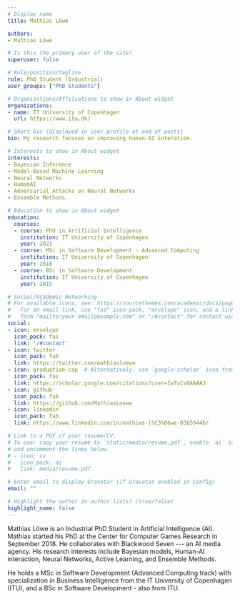 ```yaml
---
# Display name
title: Mathias Löwe

authors:
- Mathias Löwe

# Is this the primary user of the site?
superuser: false

# Role/position/tagline
role: PhD Student (Industrial)
user_groups: ["PhD Students"]

# Organizations/Affiliations to show in About widget
organizations:
- name: IT University of Copenhagen
  url: https://www.itu.dk/

# Short bio (displayed in user profile at end of posts)
bio: My research focuses on improving human-AI interation.

# Interests to show in About widget
interests:
- Bayesian Inference
- Model-Based Machine Learning
- Neural Networks
- HumanAI
- Adversarial Attacks on Neural Networks
- Ensemble Methods

# Education to show in About widget
education:
  courses:
  - course: PhD in Artificial Intelligence
    institution: IT University of Copenhagen
    year: 2021
  - course: MSc in Software Development - Advanced Computing
    institution: IT University of Copenhagen
    year: 2018
  - course: BSc in Software Development
    institution: IT University of Copenhagen
    year: 2015

# Social/Academic Networking
# For available icons, see: https://sourcethemes.com/academic/docs/page-builder/#icons
#   For an email link, use "fas" icon pack, "envelope" icon, and a link in the
#   form "mailto:your-email@example.com" or "/#contact" for contact widget.
social:
- icon: envelope
  icon_pack: fas
  link: '/#contact'
- icon: twitter
  icon_pack: fab
  link: https://twitter.com/mathiasloewe
- icon: graduation-cap  # Alternatively, use `google-scholar` icon from `ai` icon pack
  icon_pack: fas
  link: https://scholar.google.com/citations?user=IwTuCv8AAAAJ
- icon: github
  icon_pack: fab
  link: https://github.com/MathiasLoewe
- icon: linkedin
  icon_pack: fab
  link: https://www.linkedin.com/in/mathias-l%C3%B6we-03b59446/

# Link to a PDF of your resume/CV.
# To use: copy your resume to `static/media/resume.pdf`, enable `ai` icons in `params.toml`, 
# and uncomment the lines below.
# - icon: cv
#   icon_pack: ai
#   link: media/resume.pdf

# Enter email to display Gravatar (if Gravatar enabled in Config)
email: ""

# Highlight the author in author lists? (true/false)
highlight_name: false
---
```


Mathias Löwe is an Industrial PhD Student in Artificial Intelligence (AI). Mathias started his PhD at the Center for Computer Games Research in September 2018. He collaborates with Blackwood Seven --- an AI media agency. His research interests include Bayesian models, Human-AI interaction, Neural Networks, Active Learning, and Ensemble Methods.

He holds a MSc in Software Development (Advanced Computing track) with specialization in Business Intelligence from the IT University of Copenhagen (ITU), and a BSc in Software Development - also from ITU.
